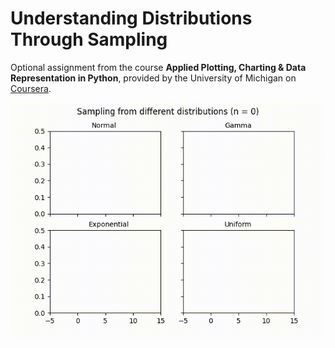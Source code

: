 # Understanding Distributions Through Sampling

Optional assignment from the course **Applied Plotting, Charting & Data Representation in Python**, provided by the University of Michigan on [Coursera](https://www.coursera.org/learn/python-plotting/).

![alt text](https://raw.githubusercontent.com/nilsonsales/UnderstandingDistributions/master/samples.gif)
